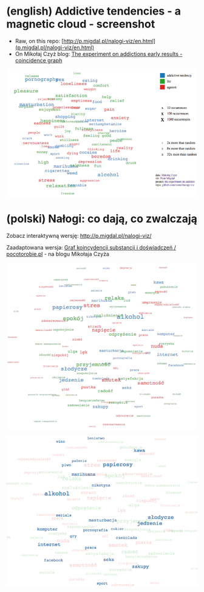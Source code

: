 # (english) Addictive tendencies - a magnetic cloud - screenshot

* Raw, on this repo: [http://p.migdal.pl/nalogi-viz/en.html](p.migdal.pl/nalogi-viz/en.html)
* On Mikołaj Czyż blog: [The experiment on addictions early results - coincidence graph](https://mikolajczyz.com/general/research-addictions-results/#cloud)

[![Addictive tendencies - a magnetic cloud - screenshot](screenshot_en.png)](http://p.migdal.pl/nalogi-viz/en.html)


# (polski) Nałogi: co dają, co zwalczają

Zobacz interaktywną wersję: http://p.migdal.pl/nalogi-viz/

Zaadaptowana wersja: [Graf koincydencji substancji i doświadczeń / pocotorobie.pl](https://mikolajczyz.pl/ogolne/wstepne-wyniki-badania-wizualizacja-piotr-migdal/) - na blogu Mikołaja Czyża

[![Nałogi: co dają, co zwalczają - screenshot](screenshot.png)](http://p.migdal.pl/nalogi-viz/)

[![Nałogi - screenshot](screenshot_tylko_nalogi.png)](http://p.migdal.pl/nalogi-viz/)

